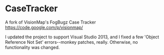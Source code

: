 CaseTracker
===========

A fork of VisionMap's FogBugz Case Tracker https://code.google.com/p/visionmap/ 

I updated the project to support Visual Studio 2013, and I fixed a few 'Object Reference Not Set' errors--monkey patches, really. Otherwise, no functionality was changed.
